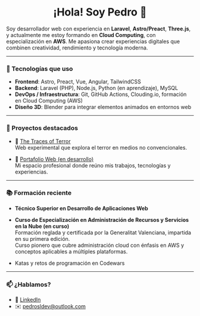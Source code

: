 <h1 align="center">¡Hola! Soy Pedro 👋</h1>

Soy desarrollador web con experiencia en **Laravel**, **Astro/Preact**, **Three.js**, y actualmente me estoy formando en **Cloud Computing**, con especialización en **AWS**. Me apasiona crear experiencias digitales que combinen creatividad, rendimiento y tecnología moderna.

---

### 🚀 Tecnologías que uso

- **Frontend**: Astro, Preact, Vue, Angular, TailwindCSS
- **Backend**: Laravel (PHP), Node.js, Python (en aprendizaje), MySQL  
- **DevOps / Infraestructura**: Git, GitHub Actions, Clouding.io, formación en Cloud Computing (AWS)  
- **Diseño 3D**: Blender para integrar elementos animados en entornos web

---

### 🧪 Proyectos destacados

- 🎃 [The Traces of Terror](https://github.com/pedrosldev/thetracesofterror)  
  Web experimental que explora el terror en medios no convencionales.

- 💼 [Portafolio Web (en desarrollo)](https://github.com/pedrosldev/portfolio)  
  Mi espacio profesional donde reúno mis trabajos, tecnologías y experiencias.

---

### 📚 Formación reciente

- **Técnico Superior en Desarrollo de Aplicaciones Web**
  
- **Curso de Especialización en Administración de Recursos y Servicios en la Nube (en curso)**  
  Formación reglada y certificada por la Generalitat Valenciana, impartida en su primera edición.  
  Curso pionero que cubre administración cloud con énfasis en AWS y conceptos aplicables a múltiples plataformas.
  
- Katas y retos de programación en Codewars

---

### 📫 ¿Hablamos?

- 💼 [LinkedIn](https://www.linkedin.com/in/pedro-sánchez-lancharro-007136203/)  
- ✉️ pedrosldev@outlook.com

